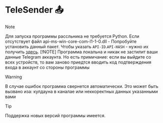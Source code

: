 # TeleSender 📤
> [!NOTE]
> Для запуска программы рассльника не требуется Python. Если отсутствует файл api-ms-win-core-com-l1-1-0.dll - Попробуйте установить данный пакет.
> Чтобы указать `API-ID`.`API-HASH` - нужно их получить [здесь](https://my.telegram.org/auth?to=apps).
> [!NOTE]
> Программа локальна и никак не застилит ваши данные Telegram аккаунта. Но есть примичание: если вы выйдите со всех устройств, то вам заново приедтся вводить код подтверждения входа в аккаунт со стороны программы

> [!WARNING]
> В случае ошибок программа свернется автоматически. Это может быть вызвано иза: кулдауна в каналае или неккоректных данных указанными вами

> [!TIP]
> Поддержка новых версий программы имеется.
